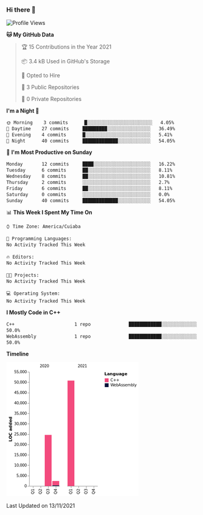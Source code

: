 ### Hi there 👋

<!--
**Mutanne/Mutanne** is a ✨ _special_ ✨ repository because its `README.md` (this file) appears on your GitHub profile.

Here are some ideas to get you started:

- 🔭 I’m currently working on ...
- 🌱 I’m currently learning Julia Language.
- 👯 I’m looking to collaborate on ...
- 🤔 I’m looking for help with ...
- 💬 Ask me about ...
- 📫 How to reach me: ...
- 😄 Pronouns: ...
- ⚡ Fun fact: ...
-->

<!--START_SECTION:waka-->
![Profile Views](http://img.shields.io/badge/Profile%20Views-0-blue)

**🐱 My GitHub Data** 

> 🏆 15 Contributions in the Year 2021
 > 
> 📦 3.4 kB Used in GitHub's Storage 
 > 
> 💼 Opted to Hire
 > 
> 📜 3 Public Repositories 
 > 
> 🔑 0 Private Repositories  
 > 
**I'm a Night 🦉** 

```text
🌞 Morning    3 commits      █░░░░░░░░░░░░░░░░░░░░░░░░   4.05% 
🌆 Daytime    27 commits     █████████░░░░░░░░░░░░░░░░   36.49% 
🌃 Evening    4 commits      █░░░░░░░░░░░░░░░░░░░░░░░░   5.41% 
🌙 Night      40 commits     █████████████░░░░░░░░░░░░   54.05%

```
📅 **I'm Most Productive on Sunday** 

```text
Monday       12 commits     ████░░░░░░░░░░░░░░░░░░░░░   16.22% 
Tuesday      6 commits      ██░░░░░░░░░░░░░░░░░░░░░░░   8.11% 
Wednesday    8 commits      ██░░░░░░░░░░░░░░░░░░░░░░░   10.81% 
Thursday     2 commits      ░░░░░░░░░░░░░░░░░░░░░░░░░   2.7% 
Friday       6 commits      ██░░░░░░░░░░░░░░░░░░░░░░░   8.11% 
Saturday     0 commits      ░░░░░░░░░░░░░░░░░░░░░░░░░   0.0% 
Sunday       40 commits     █████████████░░░░░░░░░░░░   54.05%

```


📊 **This Week I Spent My Time On** 

```text
⌚︎ Time Zone: America/Cuiaba

💬 Programming Languages: 
No Activity Tracked This Week

🔥 Editors: 
No Activity Tracked This Week

🐱‍💻 Projects: 
No Activity Tracked This Week

💻 Operating System: 
No Activity Tracked This Week

```

**I Mostly Code in C++** 

```text
C++                      1 repo              ████████████░░░░░░░░░░░░░   50.0% 
WebAssembly              1 repo              ████████████░░░░░░░░░░░░░   50.0%

```


**Timeline**

![Chart not found](https://raw.githubusercontent.com/Mutanne/Mutanne/main/charts/bar_graph.png) 


 Last Updated on 13/11/2021
<!--END_SECTION:waka-->
